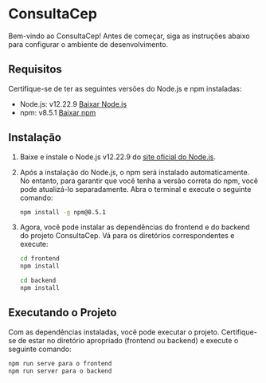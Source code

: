 # ConsultaCep

Bem-vindo ao ConsultaCep! Antes de começar, siga as instruções abaixo para configurar o ambiente de desenvolvimento.

## Requisitos

Certifique-se de ter as seguintes versões do Node.js e npm instaladas:

- Node.js: v12.22.9 [Baixar Node.js](https://nodejs.org/en/download/)
- npm: v8.5.1 [Baixar npm](https://www.npmjs.com/package/npm/v/8.5.1)

## Instalação

1. Baixe e instale o Node.js v12.22.9 do [site oficial do Node.js](https://nodejs.org/en/download/).

2. Após a instalação do Node.js, o npm será instalado automaticamente. No entanto, para garantir que você tenha a versão correta do npm, você pode atualizá-lo separadamente. Abra o terminal e execute o seguinte comando:

    ```bash
    npm install -g npm@8.5.1
    ```

3. Agora, você pode instalar as dependências do frontend e do backend do projeto ConsultaCep. Vá para os diretórios correspondentes e execute:

    ```bash
    cd frontend
    npm install
    ```

    ```bash
    cd backend
    npm install
    ```

## Executando o Projeto

Com as dependências instaladas, você pode executar o projeto. Certifique-se de estar no diretório apropriado (frontend ou backend) e execute o seguinte comando:

```bash
npm run serve para o frontend
npm run server para o backend
